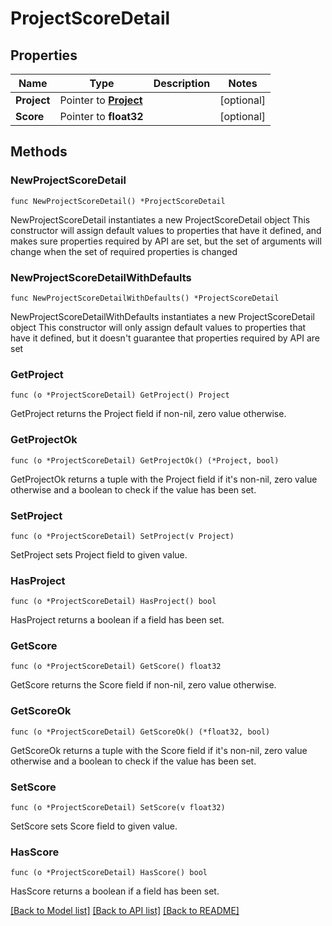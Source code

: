 # ProjectScoreDetail

## Properties

Name | Type | Description | Notes
------------ | ------------- | ------------- | -------------
**Project** | Pointer to [**Project**](Project.md) |  | [optional] 
**Score** | Pointer to **float32** |  | [optional] 

## Methods

### NewProjectScoreDetail

`func NewProjectScoreDetail() *ProjectScoreDetail`

NewProjectScoreDetail instantiates a new ProjectScoreDetail object
This constructor will assign default values to properties that have it defined,
and makes sure properties required by API are set, but the set of arguments
will change when the set of required properties is changed

### NewProjectScoreDetailWithDefaults

`func NewProjectScoreDetailWithDefaults() *ProjectScoreDetail`

NewProjectScoreDetailWithDefaults instantiates a new ProjectScoreDetail object
This constructor will only assign default values to properties that have it defined,
but it doesn't guarantee that properties required by API are set

### GetProject

`func (o *ProjectScoreDetail) GetProject() Project`

GetProject returns the Project field if non-nil, zero value otherwise.

### GetProjectOk

`func (o *ProjectScoreDetail) GetProjectOk() (*Project, bool)`

GetProjectOk returns a tuple with the Project field if it's non-nil, zero value otherwise
and a boolean to check if the value has been set.

### SetProject

`func (o *ProjectScoreDetail) SetProject(v Project)`

SetProject sets Project field to given value.

### HasProject

`func (o *ProjectScoreDetail) HasProject() bool`

HasProject returns a boolean if a field has been set.

### GetScore

`func (o *ProjectScoreDetail) GetScore() float32`

GetScore returns the Score field if non-nil, zero value otherwise.

### GetScoreOk

`func (o *ProjectScoreDetail) GetScoreOk() (*float32, bool)`

GetScoreOk returns a tuple with the Score field if it's non-nil, zero value otherwise
and a boolean to check if the value has been set.

### SetScore

`func (o *ProjectScoreDetail) SetScore(v float32)`

SetScore sets Score field to given value.

### HasScore

`func (o *ProjectScoreDetail) HasScore() bool`

HasScore returns a boolean if a field has been set.


[[Back to Model list]](../README.md#documentation-for-models) [[Back to API list]](../README.md#documentation-for-api-endpoints) [[Back to README]](../README.md)


